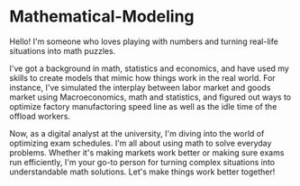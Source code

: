 # Mathematical-Modeling
Hello! I'm someone who loves playing with numbers and turning real-life situations into math puzzles. 

I've got a background in math, statistics and economics, and have used my skills to create models that mimic how things work in the real world. For instance, I've simulated the interplay between labor market and goods market using Macroeconomics, math and statistics, and figured out ways to optimize factory manufactoring speed line as well as the idle time of the offload workers.

Now, as a digital analyst at the university, I'm diving into the world of optimizing exam schedules. I'm all about using math to solve everyday problems. Whether it's making markets work better or making sure exams run efficiently, I'm your go-to person for turning complex situations into understandable math solutions. Let's make things work better together!





